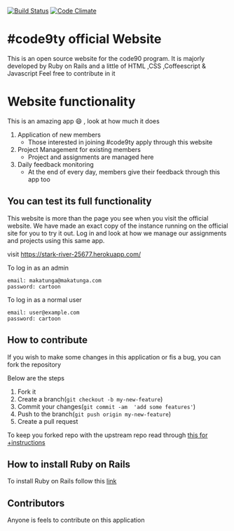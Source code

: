 [![Build Status](https://travis-ci.org/code9ty/website.svg?branch=master)](https://travis-ci.org/code9ty/website)
[![Code Climate](https://codeclimate.com/github/code9ty/website/badges/gpa.svg)](https://codeclimate.com/github/code9ty/website)
# #code9ty official Website
This is an open source website for the code90 program. It is majorly developed by Ruby on Rails and a little of HTML ,CSS ,Coffeescript & Javascript
Feel free to contribute in it

# Website functionality

This is an amazing app :smile: , look at how much it does
  1. Application of new members
     * Those interested in joining #code9ty apply through this website
  2. Project Management for existing members
     * Project and assignments are managed here
  3. Daily feedback monitoring
     * At the end of every day, members give their feedback through this app too

## You can test its full functionality

This website is more than the page you see when you visit the official website. We have made an exact copy of the
instance running on the official site for you to try it out. Log in and look at how we manage our assignments and 
projects using this same app.

visit https://stark-river-25677.herokuapp.com/

To log in as an admin
```
email: makatunga@makatunga.com
password: cartoon
```
To log in as a normal user
```
email: user@example.com
password: cartoon
```

## How to contribute
If you wish to make some changes in this application or fis a bug, you can fork the repository

Below are the steps
 1. Fork it
 2. Create a branch(`git checkout -b my-new-feature`)
 3. Commit your changes(`git commit -am  'add some features'`)
 4. Push to the branch(`git push origin my-new-feature`)
 5. Create a pull request

To keep you forked repo with the upstream repo read through [this for
+instructions](http://2buntu.com/articles/1459/keeping-your-forked-repo-synced-with-the-upstream-source/)

## How to install Ruby on Rails
To install Ruby on Rails  follow this [link](https://github.com/cesswairimu/installations) 

## Contributors
Anyone is feels to contribute on this application
